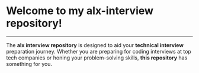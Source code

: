 # Welcome to my alx-interview repository!
------------

The __alx interview repository__ is designed to aid your __technical interview__ preparation journey. 
Whether you are preparing for coding interviews at top tech companies or 
honing your problem-solving skills, __this repository__ has something for you.
